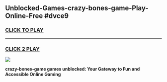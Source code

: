 
## Unblocked-Games-crazy-bones-game-Play-Online-Free #dvce9
<h3>
<a href="https://us.freeplayer.one?title=crazy-bones-game&ref=10M">CLICK TO PLAY</a></h3>
<hr>

<h3>
<a href="https://us.freeplayer.one?title=crazy-bones-game&ref=10M">CLICK 2 PLAY</a>
  
</h3>

<a href="https://us.freeplayer.one?title=crazy-bones-game&ref=10M"><img src="https://clearcache.store/games.png"></a>


**crazy-bones-game games unblocked: Your Gateway to Fun and Accessible Online Gaming**
